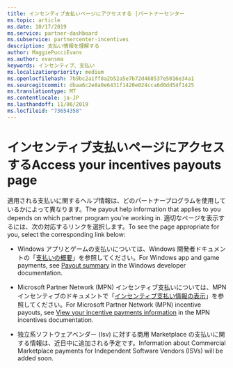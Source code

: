 ```yaml
---
title: インセンティブ支払いページにアクセスする |パートナーセンター
ms.topic: article
ms.date: 10/17/2019
ms.service: partner-dashboard
ms.subservice: partnercenter-incentives
description: 支払い情報を理解する
author: MaggiePucciEvans
ms.author: evansma
keywords: インセンティブ、支払い
ms.localizationpriority: medium
ms.openlocfilehash: 7b9bc2a1ff8a2b52a5e7b72d468537e5016e34a1
ms.sourcegitcommit: dbaa6c2e8a0e6431f1420e024cca6d0dd54f1425
ms.translationtype: MT
ms.contentlocale: ja-JP
ms.lasthandoff: 11/06/2019
ms.locfileid: "73654358"
---
```

# <a name="access-your-incentives-payouts-page"></a><span data-ttu-id="258c8-104">インセンティブ支払いページにアクセスする</span><span class="sxs-lookup"><span data-stu-id="258c8-104">Access your incentives payouts page</span></span>

<span data-ttu-id="258c8-105">適用される支払いに関するヘルプ情報は、どのパートナープログラムを使用しているかによって異なります。</span><span class="sxs-lookup"><span data-stu-id="258c8-105">The payout help information that applies to you depends on which partner program you're working in.</span></span> <span data-ttu-id="258c8-106">適切なページを表示するには、次の対応するリンクを選択します。</span><span class="sxs-lookup"><span data-stu-id="258c8-106">To see the page appropriate for you, select the corresponding link below:</span></span>

- <span data-ttu-id="258c8-107">Windows アプリとゲームの支払いについては、Windows 開発者ドキュメントの「[支払いの概要](https://docs.microsoft.com/windows/uwp/publish/payout-summary)」を参照してください。</span><span class="sxs-lookup"><span data-stu-id="258c8-107">For Windows app and game payments, see [Payout summary](https://docs.microsoft.com/windows/uwp/publish/payout-summary) in the Windows developer documentation.</span></span>

- <span data-ttu-id="258c8-108">Microsoft Partner Network (MPN) インセンティブ支払いについては、MPN インセンティブのドキュメントで「[インセンティブ支払い情報の表示](understand-incentive-payouts.md)」を参照してください。</span><span class="sxs-lookup"><span data-stu-id="258c8-108">For Microsoft Partner Network (MPN) incentive payouts, see [View your incentive payments information](understand-incentive-payouts.md) in the MPN incentives documentation.</span></span>

- <span data-ttu-id="258c8-109">独立系ソフトウェアベンダー (Isv) に対する商用 Marketplace の支払いに関する情報は、近日中に追加される予定です。</span><span class="sxs-lookup"><span data-stu-id="258c8-109">Information about Commercial Marketplace payments for Independent Software Vendors (ISVs) will be added soon.</span></span>
